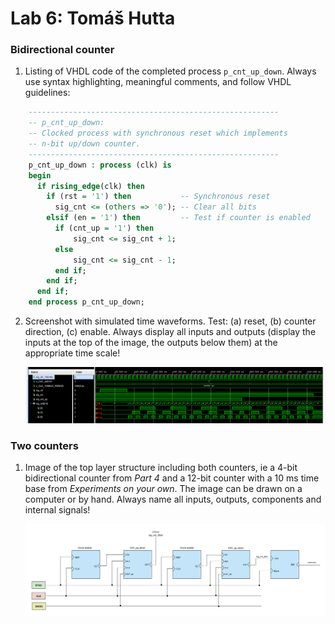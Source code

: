 # Lab 6: Tomáš Hutta 

### Bidirectional counter

1. Listing of VHDL code of the completed process `p_cnt_up_down`. Always use syntax highlighting, meaningful comments, and follow VHDL guidelines:

```vhdl
    --------------------------------------------------------
    -- p_cnt_up_down:
    -- Clocked process with synchronous reset which implements
    -- n-bit up/down counter.
    --------------------------------------------------------
    p_cnt_up_down : process (clk) is
    begin
      if rising_edge(clk) then
        if (rst = '1') then           -- Synchronous reset
          sig_cnt <= (others => '0'); -- Clear all bits
        elsif (en = '1') then         -- Test if counter is enabled
          if (cnt_up = '1') then
              sig_cnt <= sig_cnt + 1;
          else
              sig_cnt <= sig_cnt - 1;
          end if;        
        end if;
      end if;
    end process p_cnt_up_down;
```

2. Screenshot with simulated time waveforms. Test: (a) reset, (b) counter direction, (c) enable. Always display all inputs and outputs (display the inputs at the top of the image, the outputs below them) at the appropriate time scale!

   ![your figure](Screen1.png)

### Two counters

1. Image of the top layer structure including both counters, ie a 4-bit bidirectional counter from *Part 4* and a 12-bit counter with a 10 ms time base from *Experiments on your own*. The image can be drawn on a computer or by hand. Always name all inputs, outputs, components and internal signals!

   ![your figure](Screen2.png)
